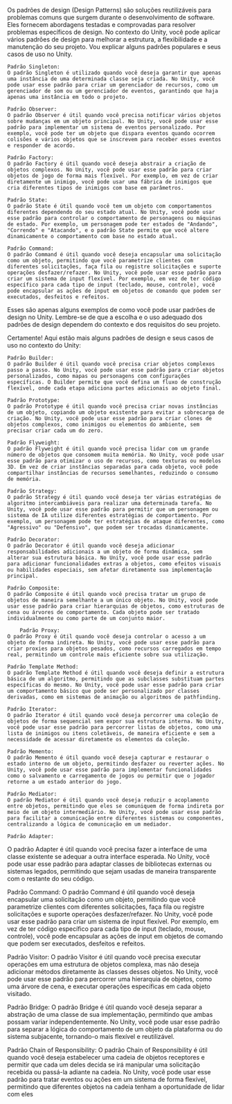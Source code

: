 Os padrões de design (Design Patterns) são soluções reutilizáveis para problemas comuns que surgem durante o desenvolvimento de software. Eles fornecem abordagens testadas e comprovadas para resolver problemas específicos de design. No contexto do Unity, você pode aplicar vários padrões de design para melhorar a estrutura, a flexibilidade e a manutenção do seu projeto. Vou explicar alguns padrões populares e seus casos de uso no Unity.

    Padrão Singleton:
    O padrão Singleton é utilizado quando você deseja garantir que apenas uma instância de uma determinada classe seja criada. No Unity, você pode usar esse padrão para criar um gerenciador de recursos, como um gerenciador de som ou um gerenciador de eventos, garantindo que haja apenas uma instância em todo o projeto.

    Padrão Observer:
    O padrão Observer é útil quando você precisa notificar vários objetos sobre mudanças em um objeto principal. No Unity, você pode usar esse padrão para implementar um sistema de eventos personalizado. Por exemplo, você pode ter um objeto que dispara eventos quando ocorrem colisões e vários objetos que se inscrevem para receber esses eventos e responder de acordo.

    Padrão Factory:
    O padrão Factory é útil quando você deseja abstrair a criação de objetos complexos. No Unity, você pode usar esse padrão para criar objetos de jogo de forma mais flexível. Por exemplo, em vez de criar diretamente um inimigo, você pode usar uma fábrica de inimigos que cria diferentes tipos de inimigos com base em parâmetros.

    Padrão State:
    O padrão State é útil quando você tem um objeto com comportamentos diferentes dependendo do seu estado atual. No Unity, você pode usar esse padrão para controlar o comportamento de personagens ou máquinas de estado. Por exemplo, um personagem pode ter estados de "Andando", "Correndo" e "Atacando", e o padrão State permite que você altere dinamicamente o comportamento com base no estado atual.

    Padrão Command:
    O padrão Command é útil quando você deseja encapsular uma solicitação como um objeto, permitindo que você parametrize clientes com diferentes solicitações, faça fila ou registre solicitações e suporte operações desfazer/refazer. No Unity, você pode usar esse padrão para criar um sistema de input flexível. Por exemplo, em vez de ter código específico para cada tipo de input (teclado, mouse, controle), você pode encapsular as ações de input em objetos de comando que podem ser executados, desfeitos e refeitos.

Esses são apenas alguns exemplos de como você pode usar padrões de design no Unity. Lembre-se de que a escolha e o uso adequado dos padrões de design dependem do contexto e dos requisitos do seu projeto.


Certamente! Aqui estão mais alguns padrões de design e seus casos de uso no contexto do Unity:

    Padrão Builder:
    O padrão Builder é útil quando você precisa criar objetos complexos passo a passo. No Unity, você pode usar esse padrão para criar objetos personalizados, como mapas ou personagens com configurações específicas. O Builder permite que você defina um fluxo de construção flexível, onde cada etapa adiciona partes adicionais ao objeto final.

    Padrão Prototype:
    O padrão Prototype é útil quando você precisa criar novas instâncias de um objeto, copiando um objeto existente para evitar a sobrecarga de criação. No Unity, você pode usar esse padrão para criar clones de objetos complexos, como inimigos ou elementos do ambiente, sem precisar criar cada um do zero.

    Padrão Flyweight:
    O padrão Flyweight é útil quando você precisa lidar com um grande número de objetos que consomem muita memória. No Unity, você pode usar esse padrão para otimizar o uso de recursos, como texturas ou modelos 3D. Em vez de criar instâncias separadas para cada objeto, você pode compartilhar instâncias de recursos semelhantes, reduzindo o consumo de memória.

    Padrão Strategy:
    O padrão Strategy é útil quando você deseja ter várias estratégias de algoritmo intercambiáveis para realizar uma determinada tarefa. No Unity, você pode usar esse padrão para permitir que um personagem ou sistema de IA utilize diferentes estratégias de comportamento. Por exemplo, um personagem pode ter estratégias de ataque diferentes, como "Agressivo" ou "Defensivo", que podem ser trocadas dinamicamente.

    Padrão Decorator:
    O padrão Decorator é útil quando você deseja adicionar responsabilidades adicionais a um objeto de forma dinâmica, sem alterar sua estrutura básica. No Unity, você pode usar esse padrão para adicionar funcionalidades extras a objetos, como efeitos visuais ou habilidades especiais, sem afetar diretamente sua implementação principal.

    Padrão Composite:
    O padrão Composite é útil quando você precisa tratar um grupo de objetos de maneira semelhante a um único objeto. No Unity, você pode usar esse padrão para criar hierarquias de objetos, como estruturas de cena ou árvores de comportamento. Cada objeto pode ser tratado individualmente ou como parte de um conjunto maior.

        Padrão Proxy:
    O padrão Proxy é útil quando você deseja controlar o acesso a um objeto de forma indireta. No Unity, você pode usar esse padrão para criar proxies para objetos pesados, como recursos carregados em tempo real, permitindo um controle mais eficiente sobre sua utilização.

    Padrão Template Method:
    O padrão Template Method é útil quando você deseja definir a estrutura básica de um algoritmo, permitindo que as subclasses substituam partes específicas do mesmo. No Unity, você pode usar esse padrão para criar um comportamento básico que pode ser personalizado por classes derivadas, como em sistemas de animação ou algoritmos de pathfinding.

    Padrão Iterator:
    O padrão Iterator é útil quando você deseja percorrer uma coleção de objetos de forma sequencial sem expor sua estrutura interna. No Unity, você pode usar esse padrão para percorrer listas de objetos, como uma lista de inimigos ou itens coletáveis, de maneira eficiente e sem a necessidade de acessar diretamente os elementos da coleção.

    Padrão Memento:
    O padrão Memento é útil quando você deseja capturar e restaurar o estado interno de um objeto, permitindo desfazer ou reverter ações. No Unity, você pode usar esse padrão para implementar funcionalidades como o salvamento e carregamento de jogos ou permitir que o jogador retorne a um estado anterior do jogo.

    Padrão Mediator:
    O padrão Mediator é útil quando você deseja reduzir o acoplamento entre objetos, permitindo que eles se comuniquem de forma indireta por meio de um objeto intermediário. No Unity, você pode usar esse padrão para facilitar a comunicação entre diferentes sistemas ou componentes, centralizando a lógica de comunicação em um mediador.

    Padrão Adapter:
O padrão Adapter é útil quando você precisa fazer a interface de uma classe existente se adequar a outra interface esperada. No Unity, você pode usar esse padrão para adaptar classes de bibliotecas externas ou sistemas legados, permitindo que sejam usadas de maneira transparente com o restante do seu código.

Padrão Command:
O padrão Command é útil quando você deseja encapsular uma solicitação como um objeto, permitindo que você parametrize clientes com diferentes solicitações, faça fila ou registre solicitações e suporte operações desfazer/refazer. No Unity, você pode usar esse padrão para criar um sistema de input flexível. Por exemplo, em vez de ter código específico para cada tipo de input (teclado, mouse, controle), você pode encapsular as ações de input em objetos de comando que podem ser executados, desfeitos e refeitos.

Padrão Visitor:
O padrão Visitor é útil quando você precisa executar operações em uma estrutura de objetos complexa, mas não deseja adicionar métodos diretamente às classes desses objetos. No Unity, você pode usar esse padrão para percorrer uma hierarquia de objetos, como uma árvore de cena, e executar operações específicas em cada objeto visitado.

Padrão Bridge:
O padrão Bridge é útil quando você deseja separar a abstração de uma classe de sua implementação, permitindo que ambas possam variar independentemente. No Unity, você pode usar esse padrão para separar a lógica do comportamento de um objeto da plataforma ou do sistema subjacente, tornando-o mais flexível e reutilizável.

Padrão Chain of Responsibility:
O padrão Chain of Responsibility é útil quando você deseja estabelecer uma cadeia de objetos receptores e permitir que cada um deles decida se irá manipular uma solicitação recebida ou passá-la adiante na cadeia. No Unity, você pode usar esse padrão para tratar eventos ou ações em um sistema de forma flexível, permitindo que diferentes objetos na cadeia tenham a oportunidade de lidar com eles
